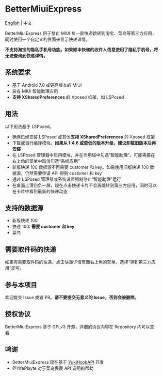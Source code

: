 # BetterMiuiExpress

[English](README.md) | 中文

BetterMiuiExpress 用于禁止 MIUI 负一屏快递跳转到淘宝、菜鸟等第三方应用，同时使用一个自定义的界面来显示快递详情。

**不支持淘宝的隐私手机号功能。如果顺丰快递的收件人信息使用了隐私手机号，将无法查询到快递详情。**

## 系统要求

- 基于 Android 7.0 或更高版本的 MIUI
- 装有 MIUI 智能助理应用
- **支持 XSharedPreferences** 的 Xposed 框架，如 LSPosed

## 用法

以下用法基于 LSPosed。

- 确保已经安装 LSPosed 或其他**支持 XSharedPreferences** 的 Xposed 框架
- 下载或自行编译模块。**如果从 1.4.6 或更低的版本升级，建议卸载旧版本后再安装**
- 在 LSPosed 管理器中启用模块，并在作用域中勾选“智能助理”。可能需要在右上角的菜单中取消勾选“系统应用”
- 新版快递 100 数据源不再需要 customer 和 key。如需使用旧版快递 100 数据源，仍然需要申请 API 得到 customer 和 key
- 通过 LSPosed 管理器或系统设置强制停止“智能助理”运行
- 在桌面上滑到负一屏，现在点击快递卡片不会再跳转到第三方应用，同时可以在卡片中看到最新的快递动态

## 支持的数据源

- 新版快递 100
- 快递 100: **需要 customer 和 key**
- 菜鸟

## 需要取件码的快递

如果有需要取件码的快递，点击快递详情页面右上角的菜单，选择“转到第三方应用”即可。

## 参与本项目

欢迎提交 Issue 或者 PR。**请不要提交无意义的 Issue，否则会被删除。**

## 授权协议

BetterMiuiExpress 基于 GPLv3 开源，详细的协议内容在 Repository 内可以查看.

## 鸣谢

- BetterMiuiExpress 现在基于 [YukiHookAPI](https://github.com/fankes/YukiHookAPI) 开发
- @YifePlayte 对于菜鸟裹裹 API 调用的帮助
